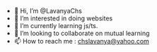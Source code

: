- 👋 Hi, I’m @LavanyaChs
- 👀 I’m interested in doing websites
- 🌱 I’m currently learning js/ts.
- 💞️ I’m looking to collaborate on mutual learning
- 📫 How to reach me : chslavanya@yahoo.com

<!---
LavanyaChs/LavanyaChs is a ✨ special ✨ repository because its `README.md` (this file) appears on your GitHub profile.
You can click the Preview link to take a look at your changes.
--->
